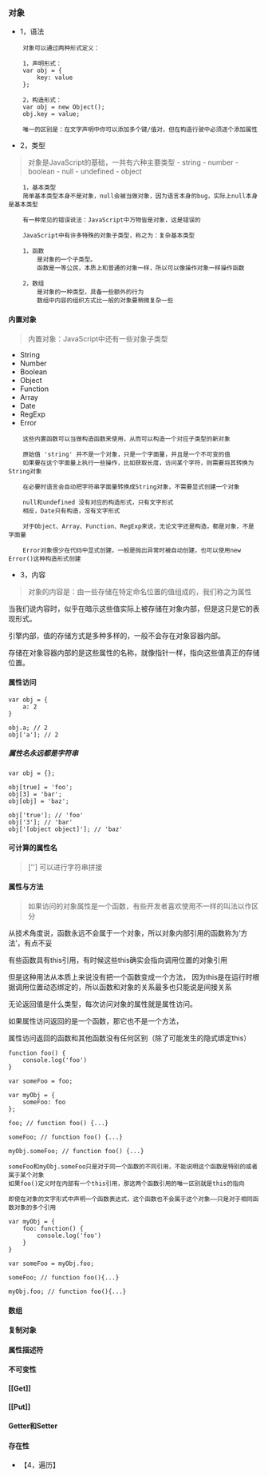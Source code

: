 ### 对象

- 1，语法
```
    对象可以通过两种形式定义：

    1，声明形式：
    var obj = {
        key: value
    };

    2，构造形式：
    var obj = new Object();
    obj.key = value;

    唯一的区别是：在文字声明中你可以添加多个键/值对，但在构造行驶中必须逐个添加属性
```

- 2，类型

> 对象是JavaScript的基础，一共有六种主要类型
    - string
    - number
    - boolean
    - null
    - undefined
    - object

```
    1，基本类型
    简单基本类型本身不是对象，null会被当做对象，因为语言本身的bug，实际上null本身是基本类型

    有一种常见的错误说法：JavaScript中万物皆是对象，这是错误的

    JavaScript中有许多特殊的对象子类型，称之为：复杂基本类型

    1，函数
        是对象的一个子类型。
        函数是一等公民，本质上和普通的对象一样，所以可以像操作对象一样操作函数
    
    2，数组
        是对象的一种类型，具备一些额外的行为
        数组中内容的组织方式比一般的对象要稍微复杂一些
```

#### 内置对象

> 内置对象：JavaScript中还有一些对象子类型

- String
- Number
- Boolean
- Object
- Function
- Array
- Date
- RegExp
- Error

```
    这些内置函数可以当做构造函数来使用，从而可以构造一个对应子类型的新对象

    原始值 'string' 并不是一个对象，只是一个字面量，并且是一个不可变的值
    如果要在这个字面量上执行一些操作，比如获取长度，访问某个字符，则需要将其转换为String对象

    在必要时语言会自动把字符串字面量转换成String对象，不需要显式创建一个对象

    null和undefined 没有对应的构造形式，只有文字形式
    相反，Date只有构造，没有文字形式

```

```
    对于Object、Array、Function、RegExp来说，无论文字还是构造，都是对象，不是字面量

    Error对象很少在代码中显式创建，一般是抛出异常时被自动创建，也可以使用new Error()这种构造形式创建
```

- 3，内容

> 对象的内容是：由一些存储在特定命名位置的值组成的，我们称之为属性

当我们说内容时，似乎在暗示这些值实际上被存储在对象内部，但是这只是它的表现形式。

引擎内部，值的存储方式是多种多样的，一般不会存在对象容器内部。

存储在对象容器内部的是这些属性的名称，就像指针一样，指向这些值真正的存储位置。

#### 属性访问

```
var obj = {
    a: 2
}

obj.a; // 2
obj['a']; // 2
```
##### 属性名永远都是字符串
```
var obj = {};

obj[true] = 'foo';
obj[3] = 'bar';
obj[obj] = 'baz';

obj['true']; // 'foo'
obj['3']; // 'bar'
obj['[object object]']; // 'baz'
```

#### 可计算的属性名
> [''] 可以进行字符串拼接

#### 属性与方法

> 如果访问的对象属性是一个函数，有些开发者喜欢使用不一样的叫法以作区分

从技术角度说，函数永远不会属于一个对象，所以对象内部引用的函数称为‘方法’，有点不妥

有些函数具有this引用，有时候这些this确实会指向调用位置的对象引用

但是这种用法从本质上来说没有把一个函数变成一个方法， 因为this是在运行时根据调用位置动态绑定的，所以函数和对象的关系最多也只能说是间接关系

无论返回值是什么类型，每次访问对象的属性就是属性访问。

如果属性访问返回的是一个函数，那它也不是一个方法，

属性访问返回的函数和其他函数没有任何区别（除了可能发生的隐式绑定this）

```
function foo() {
    console.log('foo')
}

var someFoo = foo;

var myObj = {
    someFoo: foo
};

foo; // function foo() {...}

someFoo; // function foo() {...}

myObj.someFoo; // function foo() {...}

someFoo和myObj.someFoo只是对于同一个函数的不同引用，不能说明这个函数是特别的或者属于某个对象
如果foo()定义时在内部有一个this引用，那这两个函数引用的唯一区别就是this的指向

```

```
即使在对象的文字形式中声明一个函数表达式，这个函数也不会属于这个对象——只是对于相同函数对象的多个引用

var myObj = {
    foo: function() {
        console.log('foo')
    }
}

var someFoo = myObj.foo;

someFoo; // function foo(){...}

myObj.foo; // function foo(){...}

```

#### 数组
#### 复制对象
#### 属性描述符
#### 不可变性
#### [[Get]]
#### [[Put]]
#### Getter和Setter
#### 存在性




- 【4，遍历】